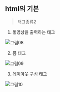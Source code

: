 ## html의 기본

> 태그종류2

1. 돟영상을 출력하는 태그  

![그림08](https://user-images.githubusercontent.com/67814967/88386252-f41ffd80-cdea-11ea-8eb8-99fe919a9cda.jpg)  

2. 폼 태그  

![그림09](https://user-images.githubusercontent.com/67814967/88386303-1285f900-cdeb-11ea-8353-e02a278914a5.jpg)  

3. 레이아웃 구성 태그  

![그림10](https://user-images.githubusercontent.com/67814967/88386344-27fb2300-cdeb-11ea-809e-116c2f2ae6de.jpg)  

